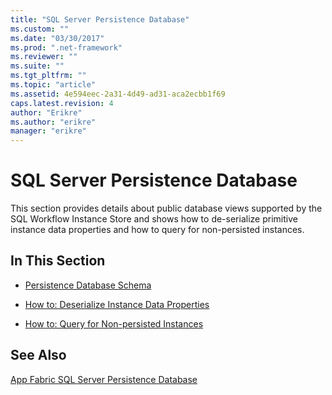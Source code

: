 ```yaml
---
title: "SQL Server Persistence Database"
ms.custom: ""
ms.date: "03/30/2017"
ms.prod: ".net-framework"
ms.reviewer: ""
ms.suite: ""
ms.tgt_pltfrm: ""
ms.topic: "article"
ms.assetid: 4e594eec-2a31-4d49-ad31-aca2ecbb1f69
caps.latest.revision: 4
author: "Erikre"
ms.author: "erikre"
manager: "erikre"
---
```

# SQL Server Persistence Database
This section provides details about public database views supported by the SQL Workflow Instance Store and shows how to de-serialize primitive instance data properties and how to query for non-persisted instances.  
  
## In This Section  
  
-   [Persistence Database Schema](../../../docs/framework/windows-workflow-foundation/persistence-database-schema.md)  
  
-   [How to: Deserialize Instance Data Properties](../../../docs/framework/windows-workflow-foundation/how-to-deserialize-instance-data-properties.md)  
  
-   [How to: Query for Non-persisted Instances](../../../docs/framework/windows-workflow-foundation/how-to-query-for-non-persisted-instances.md)  
  
## See Also  
 [App Fabric SQL Server Persistence Database](http://go.microsoft.com/fwlink/?LinkID=201202&clcid=0x409)
